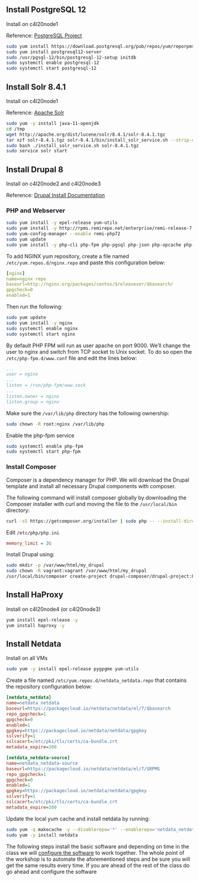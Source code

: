 ## Install PostgreSQL 12 

Install on c4l20node1

Reference: [PostgreSQL Project](https://www.postgresql.org/download/linux/redhat/)

```bash
sudo yum install https://download.postgresql.org/pub/repos/yum/reporpms/EL-7-x86_64/pgdg-redhat-repo-latest.noarch.rpm
sudo yum install postgresql12-server
sudo /usr/pgsql-12/bin/postgresql-12-setup initdb
sudo systemctl enable postgresql-12
sudo systemctl start postgresql-12
```

## Install Solr 8.4.1

Install on c4l20node1

Reference: [Apache Solr](https://lucene.apache.org/solr/guide/8_4/installing-solr.html)

```bash
sudo yum -y install java-11-openjdk
cd /tmp
wget http://apache.org/dist/lucene/solr/8.4.1/solr-8.4.1.tgz
tar xzf solr-8.4.1.tgz solr-8.4.1/bin/install_solr_service.sh --strip-components=2
sudo bash ./install_solr_service.sh solr-8.4.1.tgz
sudo service solr start
```

## Install Drupal 8

Install on c4l20node2 and c4l20node3

Reference: [Drupal Install Documentation](https://www.drupal.org/docs/8/install)

### PHP and Webserver

```bash
sudo yum install -y epel-release yum-utils
sudo yum install -y http://rpms.remirepo.net/enterprise/remi-release-7.rpm
sudo yum-config-manager --enable remi-php72
sudo yum update
sudo yum install -y php-cli php-fpm php-pgsql php-json php-opcache php-mbstring php-xml php-gd php-curl php-zip git unzip
```

To add NGINX yum repository, create a file named `/etc/yum.repos.d/nginx.repo` and paste this configuration below:

```yaml
[nginx]
name=nginx repo
baseurl=http://nginx.org/packages/centos/$releasever/$basearch/
gpgcheck=0
enabled=1
```

Then run the following:

```bash
sudo yum update
sudo yum install -y nginx
sudo systemctl enable nginx
sudo systemctl start nginx
```

By default PHP FPM will run as user apache on port 9000. We’ll change the user to nginx and switch from TCP socket to Unix socket. To do so open the `/etc/php-fpm.d/www.conf` file and edit the lines below:

```yaml
...
user = nginx
...
listen = /run/php-fpm/www.sock
...
listen.owner = nginx
listen.group = nginx
```

Make sure the `/var/lib/php` directory has the following ownership:

```bash
sudo chown -R root:nginx /var/lib/php
```

Enable the php-fpm service

```bash
sudo systemctl enable php-fpm
sudo systemctl start php-fpm
```

### Install Composer

Composer is a dependency manager for PHP. We will download the Drupal template and install all necessary Drupal components with composer.

The following command will install composer globally by downloading the Composer installer with curl and moving the file to the `/usr/local/bin` directory:

```bash
curl -sS https://getcomposer.org/installer | sudo php -- --install-dir=/usr/local/bin --filename=composer
```

Edit `/etc/php/php.ini`

```ini
memory_limit = 2G
```

Install Drupal using:

```bash
sudo mkdir -p /var/www/html/my_drupal
sudo chown -R vagrant:vagrant /var/www/html/my_drupal
/usr/local/bin/composer create-project drupal-composer/drupal-project:8.x-dev /var/www/my_drupal --no-interaction
```

## Install HaProxy

Install on c4l20node4 (or c4l20node3)

```bash
yum install epel-release -y
yum install haproxy -y
```

## Install Netdata

Install on all VMs

```bash
sudo yum -y install epel-release pygpgme yum-utils
```

Create a file named `/etc/yum.repos.d/netdata_netdata.repo` that contains the repository configuration below:

```ini
[netdata_netdata]
name=netdata_netdata
baseurl=https://packagecloud.io/netdata/netdata/el/7/$basearch
repo_gpgcheck=1
gpgcheck=0
enabled=1
gpgkey=https://packagecloud.io/netdata/netdata/gpgkey
sslverify=1
sslcacert=/etc/pki/tls/certs/ca-bundle.crt
metadata_expire=300

[netdata_netdata-source]
name=netdata_netdata-source
baseurl=https://packagecloud.io/netdata/netdata/el/7/SRPMS
repo_gpgcheck=1
gpgcheck=0
enabled=1
gpgkey=https://packagecloud.io/netdata/netdata/gpgkey
sslverify=1
sslcacert=/etc/pki/tls/certs/ca-bundle.crt
metadata_expire=300
```

Update the local yum cache and install netdata by running:

```bash
sudo yum -q makecache -y --disablerepo='*' --enablerepo='netdata_netdata'
sudo yum -y install netdata
```


The following steps install the basic software and depending on time in the class we will [configure the software](manual_centos_configure.md) to work together. The whole point of the workshop is to automate the aforementioned steps and be sure you will get the same results every time. If you are ahead of the rest of the class do go ahead and configure the software
